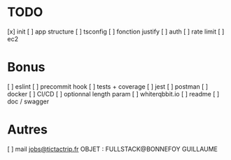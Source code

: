 # TODO

[x] init
[ ] app structure
[ ] tsconfig
[ ] fonction justify
[ ] auth
[ ] rate limit
[ ] ec2


# Bonus

[ ] eslint
[ ] precommit hook
[ ] tests + coverage
    [ ] jest
    [ ] postman
[ ] docker
[ ] CI/CD
[ ] optionnal length param
[ ] whiterqbbit.io
[ ] readme
[ ] doc / swagger

# Autres

[ ] mail jobs@tictactrip.fr    OBJET : FULLSTACK@BONNEFOY GUILLAUME